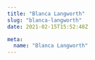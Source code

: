 ```yaml
---
title: "Blanca Langworth"
slug: "blanca-langworth"
date: 2021-02-15T15:52:48Z

meta:
  name: "Blanca Langworth"
---
```


